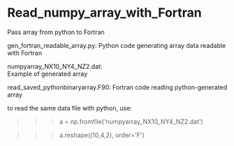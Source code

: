 # Read_numpy_array_with_Fortran
Pass array from python to Fortran

gen_fortran_readable_array.py:
Python code generating array data readable with Fortran

numpyarray_NX10_NY4_NZ2.dat:	
Example of generated array

read_saved_pythonbinaryarray.F90:
Fortran code reading python-generated array

to read the same data file with python, use:
>>> a = np.fromfile('numpyarray_NX10_NY4_NZ2.dat') 

>>> a.reshape((10,4,2), order='F')
